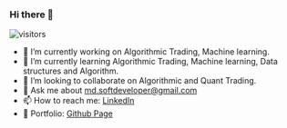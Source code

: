 ### Hi there 👋
![visitors](https://komarev.com/ghpvc/?username=okmd&label=Visitors)

- 🔭 I’m currently working on Algorithmic Trading,  Machine learning.
- 🌱 I’m currently learning  Algorithmic Trading,  Machine learning, Data structures and Algorithm.
- 👯 I’m looking to collaborate on Algorithmic and Quant Trading.
- 💬 Ask me about md.softdeveloper@gmail.com
- 📫 How to reach me: [LinkedIn](https://www.linkedin.com/in/okmd)
- :page_with_curl: Portfolio: [Github Page](https://okmd.github.io/)
